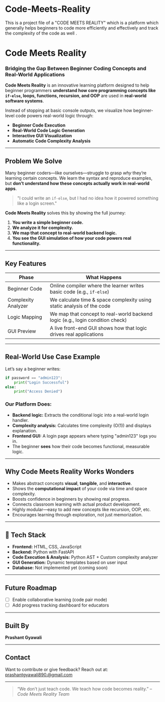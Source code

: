 # Code-Meets-Reality
This is a project file of a "CODE MEETS REALITY" which is  a platform which generally helps beginners to code more efficiently and effectively and track the complexity of the code as well .



#  Code Meets Reality

###  Bridging the Gap Between Beginner Coding Concepts and Real-World Applications

**Code Meets Reality** is an innovative learning platform designed to help beginner programmers **understand how core programming concepts like `if-else`, loops, functions, recursion, and OOP** are used in **real-world software systems**.

Instead of stopping at basic console outputs, we visualize how beginner-level code powers real-world logic through:
- **Beginner Code Execution**
- **Real-World Code Logic Generation**
- **Interactive GUI Visualization**
- **Automatic Code Complexity Analysis**

---

##  Problem We Solve

Many beginner coders—like ourselves—struggle to grasp *why* they’re learning certain concepts. We learn the syntax and reproduce examples, but **don’t understand how these concepts actually work in real-world apps**.

> "I could write an `if-else`, but I had no idea how it powered something like a login screen."

**Code Meets Reality** solves this by showing the full journey:  
1. **You write a simple beginner code.**  
2. **We analyze it for complexity.**  
3. **We map that concept to real-world backend logic.**  
4. **You see the GUI simulation of how your code powers real functionality.**

---

##  Key Features

| Phase        | What Happens                                                                 |
|--------------|------------------------------------------------------------------------------|
|  Beginner Code | Online compiler where the learner writes basic code (e.g., `if-else`)         |
|  Complexity Analyzer | We calculate time & space complexity using static analysis of the code       |
|  Logic Mapping  | We map that concept to real-world backend logic (e.g., login condition check) |
|  GUI Preview    | A live front-end GUI shows how that logic drives real applications       |

---

##  Real-World Use Case Example

Let’s say a beginner writes:

```python
if password == "admin123":
    print("Login Successful")
else:
    print("Access Denied")
```

### Our Platform Does:
- **Backend logic:** Extracts the conditional logic into a real-world login handler.
- **Complexity analysis:** Calculates time complexity (O(1)) and displays explanation.
- **Frontend GUI:** A login page appears where typing "admin123" logs you in.
- The beginner **sees** how their code becomes functional, measurable logic.

---

## Why Code Meets Reality Works Wonders

-  Makes abstract concepts **visual**, **tangible**, and **interactive**.
-  Shows the **computational impact** of your code via time and space complexity.
-  Boosts confidence in beginners by showing real progress.
-  Connects classroom learning with actual product development.
-  Highly modular—easy to add new concepts like recursion, OOP, etc.
-  Encourages learning through exploration, not just memorization.

---

## 🔧 Tech Stack

- **Frontend:** HTML, CSS, JavaScript
- **Backend:** Python with FastAPI
- **Code Execution & Analysis:** Python AST + Custom complexity analyzer
- **GUI Generation:** Dynamic templates based on user input
- **Database:** Not implemented yet (coming soon)

---

##  Future Roadmap


- [ ] Enable collaborative learning (code pair mode)
- [ ] Add progress tracking dashboard for educators

---

##  Built By

**Prashant Gyawali**  


---

##  Contact

Want to contribute or give feedback? Reach out at:  
prashantgyawali890.@gmail.com 

---

> “We don’t just teach code. We teach how code becomes reality.” – *Code Meets Reality Team*







